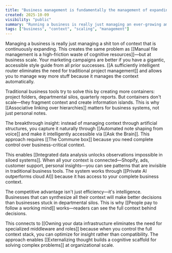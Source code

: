 ```yaml
---
title: "Business management is fundamentally the management of expanding context"
created: 2025-10-09
visibility: "public"
summary: "Running a business is really just managing an ever-growing amount of context that needs to remain accessible"
tags: ["business", "context", "scaling", "management"]
---
```


Managing a business is really just managing a shit ton of context that is continuously expanding. This creates the same problem as [[Manual file management is a high-friction waste of cognitive resources]]—but at business scale. Your marketing campaigns are better if you have a gigantic, accessible style guide from all prior successes. [[A sufficiently intelligent router eliminates the need for traditional project management]] and allows you to manage way more stuff because it manages the context automatically.

Traditional business tools try to solve this by creating more containers: project folders, departmental silos, quarterly reports. But containers don't scale—they fragment context and create information islands. This is why [[Associative linking over hierarchies]] matters for business systems, not just personal notes.

The breakthrough insight: instead of managing context through artificial structures, you capture it naturally through [[Automated note shaping from voice]] and make it intelligently accessible via [[Ask the Brain]]. This approach requires [[The Commune box]] because you need complete control over business-critical context.

This enables [[Integrated data analysis unlocks observations impossible in siloed systems]]. When all your context is connected—Shopify, ads, customer support, personal insights—you can see patterns that are invisible in traditional business tools. The system works through [[Private AI outperforms cloud AI]] because it has access to your complete business context.

The competitive advantage isn't just efficiency—it's intelligence. Businesses that can synthesize all their context will make better decisions than businesses stuck in departmental silos. This is why [[People pay to follow a working mind]] works—readers can see the full context behind decisions.

This connects to [[Owning your data infrastructure eliminates the need for specialized middleware and roles]] because when you control the full context stack, you can optimize for insight rather than compatibility. The approach enables [[Externalizing thought builds a cognitive scaffold for solving complex problems]] at organizational scale.
